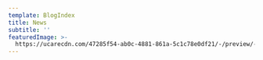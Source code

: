 ```yaml
---
template: BlogIndex
title: News
subtitle: ''
featuredImage: >-
  https://ucarecdn.com/47285f54-ab0c-4881-861a-5c1c78e0df21/-/preview/-/rotate/270/
---
```


